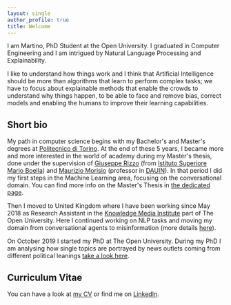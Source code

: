 ```yaml
---
layout: single
author_profile: true
title: Welcome
---
```


I am Martino, PhD Student at the Open University. I graduated in Computer Engineering and I am intrigued by Natural Language Processing and Explainability.

I like to understand how things work and I think that Artificial Intelligence should be more than algorithms that learn to perform complex tasks; we have to focus about explainable methods that enable the crowds to understand why things happen, to be able to face and remove bias, correct models and enabling the humans to improve their learning capabilities.

## Short bio

My path in computer science begins with my Bachelor's and Master's degrees at [Politecnico di Torino](https://www.polito.it). At the end of these 5 years, I became more and more interested in the world of academy during my Master's thesis, done under the supervision of [Giuseppe Rizzo](http://giusepperizzo.github.io/) (from [Istituto Superiore Mario Boella](http://www.ismb.it/)) and [Maurizio Morisio](https://softeng.polito.it/morisio/) (professor in [DAUIN](http://www.dauin.polito.it/it/)). In that period I did my first steps in the Machine Learning area, focusing on the conversational domain. You can find more info on the Master's Thesis in [the dedicated page](/master/).

Then I moved to United Kingdom where I have been working since May 2018 as Research Assistant in the [Knowledge Media Institute](http://kmi.open.ac.uk/) part of The Open University. Here I continued working on NLP tasks and moving my domain from conversational agents to misinformation (more details [here](/kmi-ra/)).

On October 2019 I started my PhD at The Open University. During my PhD I am analysing how single topics are portrayed by news outlets coming from different political leanings [take a look here](/phd/).

## Curriculum Vitae

You can have a look at [my CV](/assets/docs/resume.pdf) or find me on [LinkedIn](https://www.linkedin.com/in/martinomensio/).

